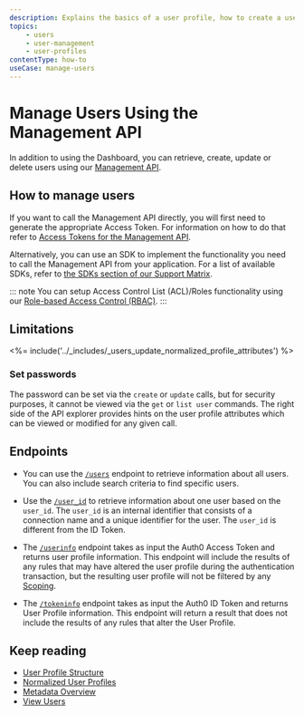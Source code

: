 ```yaml
---
description: Explains the basics of a user profile, how to create a user and view users and their profile details.
topics:
    - users
    - user-management
    - user-profiles
contentType: how-to
useCase: manage-users
---
```

# Manage Users Using the Management API

In addition to using the Dashboard, you can retrieve, create, update or delete users using our [Management API](/api/management/v2#!/Users/get_users).

## How to manage users

If you want to call the Management API directly, you will first need to generate the appropriate Access Token. For information on how to do that refer to [Access Tokens for the Management API](/api/management/v2/tokens).

Alternatively, you can use an SDK to implement the functionality you need to call the Management API from your application. For a list of available SDKs, refer to [the SDKs section of our Support Matrix](/support/matrix#sdks).

::: note
You can setup Access Control List (ACL)/Roles functionality using our [Role-based Access Control (RBAC)](/authorization/concepts/rbac).
:::

## Limitations

<%= include('../_includes/_users_update_normalized_profile_attributes') %>

### Set passwords

The password can be set via the `create` or `update` calls, but for security purposes, it cannot be viewed via the `get` or `list user` commands. The right side of the API explorer provides hints on the user profile attributes which can be viewed or modified for any given call.

## Endpoints

* You can use the [`/users`](/api/v2#!/Users/get_users) endpoint to retrieve information about all users. You can also include search criteria to find specific users.

* Use the [`/user_id`](/api/v2#!/Users/get_users_by_id) to retrieve information about one user based on the `user_id`. The `user_id` is an internal identifier that consists of a connection name and a unique identifier for the user. The `user_id` is different from the ID Token.

* The [`/userinfo`](/api/authentication/reference#get-user-info) endpoint takes as input the Auth0 Access Token and returns user profile information. This endpoint will include the results of any rules that may have altered the user profile during the authentication transaction, but the resulting user profile will not be filtered by any [Scoping](#scopes).

* The [`/tokeninfo`](/api/authentication/reference#get-token-info) endpoint takes as input the Auth0 ID Token and returns User Profile information. This endpoint will return a result that does not include the results of any rules that alter the User Profile.

## Keep reading

* [User Profile Structure](/users/references/user-profile-structure)
* [Normalized User Profiles](/users/normalized)
* [Metadata Overview](/users/concepts/overview-user-metadata)
* [View Users](/users/guides/view-users)
